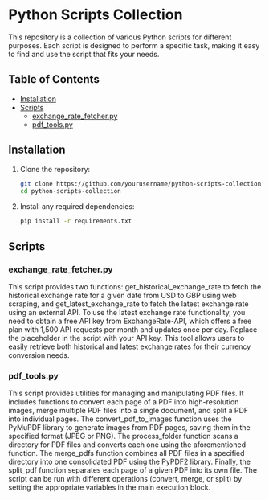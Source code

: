 # Python Scripts Collection

This repository is a collection of various Python scripts for different purposes. Each script is designed to perform a specific task, making it easy to find and use the script that fits your needs. 

## Table of Contents

- [Installation](#installation)
- [Scripts](#scripts)
  - [exchange_rate_fetcher.py](#exchange_rate_fetcherpy)
  - [pdf_tools.py](#pdf_toolspy)


## Installation

1. Clone the repository:
    ```sh
    git clone https://github.com/yourusername/python-scripts-collection.git
    cd python-scripts-collection
    ```

2. Install any required dependencies:
    ```sh
    pip install -r requirements.txt
    ```


## Scripts

### exchange_rate_fetcher.py

This script provides two functions: get_historical_exchange_rate to fetch the historical exchange rate for a given date from USD to GBP using web scraping, and get_latest_exchange_rate to fetch the latest exchange rate using an external API.
To use the latest exchange rate functionality, you need to obtain a free API key from ExchangeRate-API, which offers a free plan with 1,500 API requests per month and updates once per day.
Replace the placeholder in the script with your API key. This tool allows users to easily retrieve both historical and latest exchange rates for their currency conversion needs.

### pdf_tools.py
This script provides utilities for managing and manipulating PDF files. It includes functions to convert each page of a PDF into high-resolution images, merge multiple PDF files into a single document, and split a PDF into individual pages. The convert_pdf_to_images function uses the PyMuPDF library to generate images from PDF pages, saving them in the specified format (JPEG or PNG). The process_folder function scans a directory for PDF files and converts each one using the aforementioned function. The merge_pdfs function combines all PDF files in a specified directory into one consolidated PDF using the PyPDF2 library. Finally, the split_pdf function separates each page of a given PDF into its own file. The script can be run with different operations (convert, merge, or split) by setting the appropriate variables in the main execution block.